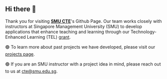 ## Hi there 👋

Thank you for visiting **[SMU CTE](https://cte.smu.edu.sg/)**'s Github Page. Our team works closely with instructors at Singapore Management University (SMU) to develop applications that enhance teaching and learning through our Technology-Enhanced Learning (TEL) [grant](https://cte.smu.edu.sg/tel-support-and-funding). 

🟢 To learn more about past projects we have developed, please visit our [projects page](https://cte.smu.edu.sg/projects). 

🟢 If you are an SMU instructor with a project idea in mind, please reach out to us at [cte@smu.edu.sg](mailto:cte@smu.edu.sg). 
